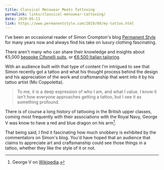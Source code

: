 ```yaml
---
title: Classical Menswear Meets Tattooing
permalink: links/classical-menswear-tattooing/
date: 2020-05-11
link: https://www.permanentstyle.com/2019/09/my-tattoo.html
---
```


I've been an occasional reader of Simon Crompton's blog [Permanent Style](https://www.permanentstyle.com/) for many years now and always find his take on luxury clothing fascinating.

There aren't many who can share their knowledge and insights about €5,000 [bespoke Cifonelli suits](https://www.permanentstyle.com/2013/12/cifonelli-navy-suit.html), or [€6,500 Italian tailoring](https://www.permanentstyle.com/2019/06/musella-dembech-cotton-suit-style-breakdown.html).

With an audience built with that type of content I'm intrigued to see that Simon recently got a tattoo and what his thought process behind the design and his appreciation of the work and craftsmanship that went into it by his tattoo artist (Mo Coppoletta).

> To me, it is a deep expression of who I am, and what I value. I know it isn’t how everyone approaches getting a tattoo, but I see it as something profound. 

There is of course a long history of tattooing in the British upper classes, coming most frequently with their associations with the Royal Navy, George V was know to have a red and blue dragon on his arm[^tattoo].

That being said, I find it fascinating how much snobbery is exhibited by the commentators on Simon's blog. You'd have hoped that an audience that claims to appreciate art and craftsmanship could see those things in a tattoo, whether they like the style of it or not.

[^tattoo]: George V on [Wikipedia](https://en.wikipedia.org/wiki/George_V).

